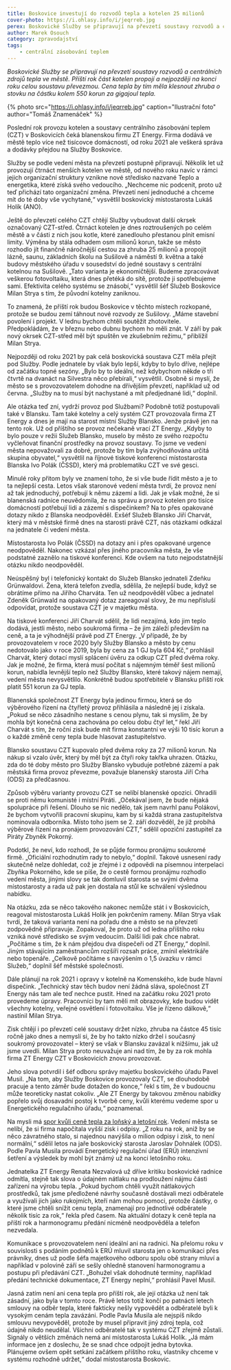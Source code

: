 ```yaml
---
title: Boskovice investují do rozvodů tepla a kotelen 25 milionů
cover-photo: https://i.ohlasy.info/i/jeqrreb.jpg
perex: Boskovické Služby se připravují na převzetí soustavy rozvodů a centrálních zdrojů tepla ve městě. Příští rok část kotelen propojí a nejpozději na konci roku celou soustavu převezmou.
author: Marek Osouch
category: zpravodajství
tags:
    - centrální zásobování teplem
---
```


*Boskovické Služby se připravují na převzetí soustavy rozvodů a centrálních zdrojů tepla ve městě. Příští rok část kotelen propojí a nejpozději na konci roku celou soustavu převezmou. Cena tepla by tím měla klesnout zhruba o stovku na částku kolem 550 korun za gigajoul tepla.*

{% photo src="https://i.ohlasy.info/i/jeqrreb.jpg" caption="Ilustrační foto" author="Tomáš Znamenáček" %}

Poslední rok provozu kotelen a soustavy centrálního zásobování teplem (CZT) v Boskovicích čeká blanenskou firmu ZT Energy. Firma dodává ve městě teplo více než tisícovce domácností, od roku 2021 ale veškerá správa a dodávky přejdou na Služby Boskovice.

Služby se podle vedení města na převzetí postupně připravují. Několik let už provozují čtrnáct menších kotelen ve městě, od nového roku navíc v rámci jejich organizační struktury vznikne nové středisko nazvané Teplo a energetika, které získá svého vedoucího. „Nechceme nic podcenit, proto už teď přichází tato organizační změna. Převzetí není jednoduché a chceme mít do té doby vše vychytané,“ vysvětlil boskovický místostarosta Lukáš Holík (ANO).

Ještě do převzetí celého CZT chtějí Služby vybudovat další okrsek označovaný CZT-střed. Čtrnáct kotelen je dnes roztroušených po celém městě a v části z nich jsou kotle, které zanedlouho přestanou plnit emisní limity. Výměna by stála odhadem osm milionů korun, takže se město rozhodlo jít finančně náročnější cestou za zhruba 25 milionů a propojit lázně, saunu, základních školu na Sušilově a náměstí 9. května a také budovy městského úřadu v sousedství do jedné soustavy s centrální kotelnou na Sušilově. „Tato varianta je ekonomičtější. Budeme zpracovávat veškerou fotovoltaiku, která dnes přetéká do sítě, protože ji spotřebujeme sami. Efektivita celého systému se znásobí,“ vysvětlil šéf Služeb Boskovice Milan Strya s tím, že původní kotelny zaniknou.

To znamená, že příští rok budou Boskovice v těchto místech rozkopané, protože se budou zemí táhnout nové rozvody ze Sušilovy. „Máme stavební povolení i projekt. V lednu bychom chtěli soutěžit zhotovitele. Předpokládám, že v březnu nebo dubnu bychom ho měli znát. V září by pak nový okrsek CZT-střed měl být spuštěn ve zkušebním režimu,“ přiblížil Milan Strya.

Nejpozději od roku 2021 by pak celá boskovická soustava CZT měla přejít pod Služby. Podle jednatele by však bylo lepší, kdyby to bylo dříve, nejlépe od začátku topné sezóny. „Bylo by to ideální, než kdybychom někde o tři čtvrtě na dvanáct na Silvestra něco přebírali,“ vysvětlil. Osobně si myslí, že město se s provozovatelem dohodne na dřívějším převzetí, například už od června. „Služby na to musí být nachystané a mít předjednané lidi,“ doplnil.

Ale otázka teď zní, vydrží provoz pod Službami? Podobně totiž postupovali také v Blansku. Tam také kotelny a celý systém CZT provozovala firma ZT Energy a dnes je mají na starost místní Služby Blansko. Jenže právě jen na tento rok. Už od příštího se provoz nečekaně vrací ZT Energy. „Kdyby to bylo pouze v režii Služeb Blansko, muselo by město ze svého rozpočtu vyčleňovat finanční prostředky na provoz soustavy. To jsme ve vedení města nepovažovali za dobré, protože by tím byla zvýhodňována určitá skupina obyvatel,“ vysvětlil na říjnové tiskové konferenci místostarosta Blanska Ivo Polák (ČSSD), který má problematiku CZT ve své gesci.

Minulé roky přitom byly ve znamení toho, že si vše bude řídit město a je to ta nejlepší cesta. Letos však staronové vedení města tvrdí, že provoz není až tak jednoduchý, potřebují k němu zázemí a lidi. Jak je však možné, že si blanenská radnice neuvědomila, že na správu a provoz kotelen pro tisíce domácností potřebují lidi a zázemí s dispečinkem? Na to přes opakované dotazy nikdo z Blanska neodpověděl. Exšéf Služeb Blansko Jiří Charvát, který má v městské firmě dnes na starosti právě CZT, nás otázkami odkázal na jednatele či vedení města.

Místostarosta Ivo Polák (ČSSD) na dotazy ani i přes opakované urgence neodpověděl. Nakonec vzkázal přes jiného pracovníka města, že vše podstatné zaznělo na tiskové konferenci. Kde ovšem na tuto nejpodstatnější otázku nikdo neodpověděl.

Neúspěšný byl i telefonický kontakt do Služeb Blansko jednateli Zdeňku Grünwaldovi. Žena, která telefon zvedla, sdělila, že nejlepší bude, když se obrátíme přímo na Jiřího Charváta. Ten už neodpověděl vůbec a jednatel Zdeněk Grünwald na opakovaný dotaz zareagoval slovy, že mu nepřísluší odpovídat, protože soustava CZT je v majetku města.

Na tiskové konferenci Jiří Charvát sdělil, že lidi nezajímá, kdo jim teplo dodává, jestli město, nebo soukromá firma – že jim záleží především na ceně, a ta je výhodnější právě pod ZT Energy. „V případě, že by provozovatelem v roce 2020 byly Služby Blansko a město by cenu nedotovalo jako v roce 2019, byla by cena za 1 GJ byla 604 Kč,“ prohlásil Charvát, který dotací myslí splácení úvěru za odkup CZT před dvěma roky. Jak je možné, že firma, která musí počítat s nájemným téměř šest milionů korun, nabídla levnější teplo než Služby Blansko, které takový nájem nemají, vedení města nevysvětlilo. Konkrétně budou spotřebitelé v Blansku příští rok platit 551 korun za GJ tepla.

Blanenská společnost ZT Energy byla jedinou firmou, která se do výběrového řízení na čtyřletý provoz přihlásila a následně jej i získala. „Pokud se něco zásadního nestane s cenou plynu, tak si myslím, že by mohla být konečná cena zachována po celou dobu čtyř let,“ řekl Jiří Charvát s tím, že roční zisk bude mít firma konstantní ve výši 10 tisíc korun a o každé změně ceny tepla bude hlasovat zastupitelstvo.   

Blansko soustavu CZT kupovalo před dvěma roky za 27 milionů korun. Na nákup si vzalo úvěr, který by měl být za čtyři roky takřka uhrazen. Otázku, zda do té doby město pro Služby Blansko vybuduje potřebné zázemí a pak městská firma provoz převezme, považuje blanenský starosta Jiří Crha (ODS) za předčasnou.

Způsob výběru varianty provozu CZT se nelíbí blanenské opozici. Ohradili se proti němu komunisté i místní Piráti. „Očekával jsem, že bude nějaká spolupráce při řešení. Dlouho se nic nedělo, tak jsem navrhl panu Polákovi, že bychom vytvořili pracovní skupinu, kam by si každá strana zastupitelstva nominovala odborníka. Místo toho jsem se 2. září dozvěděl, že již probíhá výběrové řízení na pronájem provozování CZT,“ sdělil opoziční zastupitel za Piráty Zbyněk Pokorný.

Podotkl, že neví, kdo rozhodl, že se půjde formou pronájmu soukromé firmě. „Oficiální rozhodnutím rady to nebylo,“ doplnil. Takové usnesení rady skutečně nelze dohledat, což je zřejmé i z odpovědi na písemnou interpelaci Zbyňka Pokorného, kde se píše, že o cestě formou pronájmu rozhodlo vedení města, jinými slovy se tak domluvil starosta se svými dvěma místostarosty a rada už pak jen dostala na stůl ke schválení výslednou nabídku.

Na otázku, zda se něco takového nakonec nemůže stát i v Boskovicích, reagoval místostarosta Lukáš Holík jen pokrčením rameny. Milan Strya však tvrdí, že taková varianta není na pořadu dne a město se na převzetí zodpovědně připravuje. Zopakoval, že proto už od ledna příštího roku vzniká nové středisko se svým vedoucím. Další lidi pak chce nabrat. „Počítáme s tím, že k nám přejdou dva dispečeři od ZT Energy,“ doplnil. Jiným stávajícím zaměstnancům rozšíří rozsah práce, zmínil elektrikáře nebo topenáře. „Celkově počítáme s navýšením o 1,5 úvazku v rámci Služeb,“ doplnil šéf městské společnosti.

Dále plánují na rok 2021 i opravy v kotelně na Komenského, kde bude hlavní dispečink. „Technický stav těch budov není žádná sláva, společnost ZT Energy nás tam ale teď nechce pustit. Hned na začátku roku 2021 proto provedeme úpravy. Pracovníci by tam měli mít obrazovky, kde budou vidět všechny kotelny, veřejné osvětlení i fotovoltaiku. Vše je řízeno dálkově,“ nastínil Milan Strya.

Zisk chtějí i po převzetí celé soustavy držet nízko, zhruba na částce 45 tisíc ročně jako dnes a nemyslí si, že by ho takto nízko držel i současný soukromý provozovatel – který se však v Blansku zavázal k nižšímu, jak už jsme uvedli. Milan Strya proto neuvažuje ani nad tím, že by za rok mohla firma ZT Energy CZT v Boskovicích znovu provozovat.

Jeho slova potvrdil i šéf odboru správy majetku boskovického úřadu Pavel Musil. „Na tom, aby Služby Boskovice provozovaly CZT, se dlouhodobě pracuje a tento záměr bude dotažen do konce,“ řekl s tím, že v budoucnu může teoreticky nastat cokoliv. „Ale ZT Energy by takovou změnou nabídky popřelo svůj dosavadní postoj k tvorbě ceny, kvůli kterému vedeme spor u Energetického regulačního úřadu,“ poznamenal.

Na mysli má [spor kvůli ceně tepla za loňský a letošní rok](https://ohlasy.info/clanky/2019/06/czt-spor.html). Vedení města se nelíbí, že si firma napočítala vyšší zisk i odpisy. „Z roku na rok, aniž by se něco závratného stalo, si najednou navýšila o milion odpisy i zisk, to není normální,“ sdělil letos na jaře boskovický starosta Jaroslav Dohnálek (ODS). Podle Pavla Musila provádí Energetický regulační úřad (ERÚ) intenzivní šetření a výsledek by mohl být známý už na konci letošního roku.

Jednatelka ZT Energy Renata Nezvalová už dříve kritiku boskovické radnice odmítla, stejně tak slova o údajném nátlaku na prodloužení nájmu části zařízení na výrobu tepla. „Pokud bychom chtěli využít nátlakových prostředků, tak jsme předložené návrhy současně dostávali mezi odběratele a využívali jich jako rukojmích, kteří nám mohou pomoci, protože částky, o které jsme chtěli snížit cenu tepla, znamenají pro jednotlivé odběratele několik tisíc za rok,“ řekla před časem. Na aktuální dotazy k ceně tepla na příští rok a harmonogramu předání nicméně neodpověděla a telefon nezvedala.

Komunikace s provozovatelem není ideální ani na radnici. Na přelomu roku v souvislosti s podáním podnětů k ERÚ mluvil starosta jen o komunikaci přes právníky, dnes už podle šéfa majetkového odboru spolu obě strany mluví a například v polovině září se sešly ohledně stanovení harmonogramu a postupu při předávání CZT. „Bohužel však dohodnuté termíny, například předání technické dokumentace, ZT Energy neplní,“ prohlásil Pavel Musil.

Jasná zatím není ani cena tepla pro příští rok, ale její otázka už není tak zásadní, jako byla v tomto roce. Právě letos totiž končí po patnácti letech smlouvy na odběr tepla, které fakticky nešly vypovědět a odběratelé byli k vysokým cenám tepla zavázáni. Podle Pavla Musila ale nejspíš nikdo smlouvu nevypověděl, protože by musel připravit jiný zdroj tepla, což údajně nikdo neudělal. Všichni odběratelé tak v systému CZT zřejmě zůstali. Signály o větších změnách nemá ani místostarosta Lukáš Holík. „Já mám informace jen z doslechu, že se snad chce odpojit jedna bytovka. Plánujeme ovšem opět setkání začátkem příštího roku, vlastníky chceme v systému rozhodně udržet,“ dodal místostarosta Boskovic.
